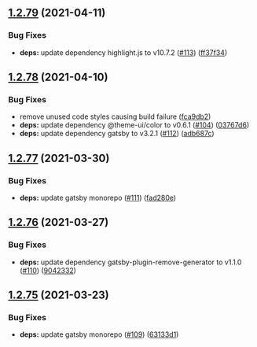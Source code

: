## [1.2.79](https://github.com/dds/bosabosa.org/compare/v1.2.78...v1.2.79) (2021-04-11)


### Bug Fixes

* **deps:** update dependency highlight.js to v10.7.2 ([#113](https://github.com/dds/bosabosa.org/issues/113)) ([ff37f34](https://github.com/dds/bosabosa.org/commit/ff37f34bd3f7172e2ce713f73208c399155fa697))



## [1.2.78](https://github.com/dds/bosabosa.org/compare/v1.2.77...v1.2.78) (2021-04-10)


### Bug Fixes

* remove unused code styles causing build failure ([fca9db2](https://github.com/dds/bosabosa.org/commit/fca9db24a71eaca5e6e9c65f8489afb380eb8143))
* **deps:** update dependency @theme-ui/color to v0.6.1 ([#104](https://github.com/dds/bosabosa.org/issues/104)) ([03767d6](https://github.com/dds/bosabosa.org/commit/03767d63e667a9dd5fa439dcca48cf990e9e3021))
* **deps:** update dependency gatsby to v3.2.1 ([#112](https://github.com/dds/bosabosa.org/issues/112)) ([adb687c](https://github.com/dds/bosabosa.org/commit/adb687cc53b760510a6b81e8cac73478f09099a7))



## [1.2.77](https://github.com/dds/bosabosa.org/compare/v1.2.76...v1.2.77) (2021-03-30)


### Bug Fixes

* **deps:** update gatsby monorepo ([#111](https://github.com/dds/bosabosa.org/issues/111)) ([fad280e](https://github.com/dds/bosabosa.org/commit/fad280e3d7e053b75130f6d953f41776c572c063))



## [1.2.76](https://github.com/dds/bosabosa.org/compare/v1.2.75...v1.2.76) (2021-03-27)


### Bug Fixes

* **deps:** update dependency gatsby-plugin-remove-generator to v1.1.0 ([#110](https://github.com/dds/bosabosa.org/issues/110)) ([9042332](https://github.com/dds/bosabosa.org/commit/9042332d5a29af3d0660a49e2daf7b40b3f30f46))



## [1.2.75](https://github.com/dds/bosabosa.org/compare/v1.2.74...v1.2.75) (2021-03-23)


### Bug Fixes

* **deps:** update gatsby monorepo ([#109](https://github.com/dds/bosabosa.org/issues/109)) ([63133d1](https://github.com/dds/bosabosa.org/commit/63133d10eb98403b22a142faf4263a83692cda2e))




